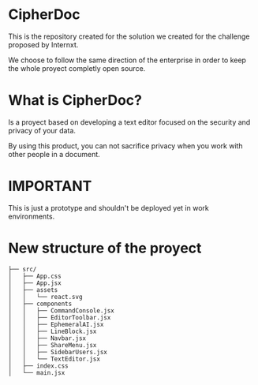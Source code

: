 # CipherDoc

This is the repository created for the solution we created for the challenge proposed by Internxt.

We choose to follow the same direction of the enterprise in order to keep the whole proyect completly open source.

# What is CipherDoc?
Is a proyect based on developing a text editor focused on the security and privacy of your data.

By using this product, you can not sacrifice privacy when you work with other people in a document.

# IMPORTANT
This is just a prototype and shouldn't be deployed yet in work environments.

# New structure of the proyect

```
├── src/
│   ├── App.css
│   ├── App.jsx
│   ├── assets
│   │   └── react.svg
│   ├── components
│   │   ├── CommandConsole.jsx
│   │   ├── EditorToolbar.jsx
│   │   ├── EphemeralAI.jsx
│   │   ├── LineBlock.jsx
│   │   ├── Navbar.jsx
│   │   ├── ShareMenu.jsx
│   │   ├── SidebarUsers.jsx
│   │   └── TextEditor.jsx
│   ├── index.css
│   └── main.jsx
```